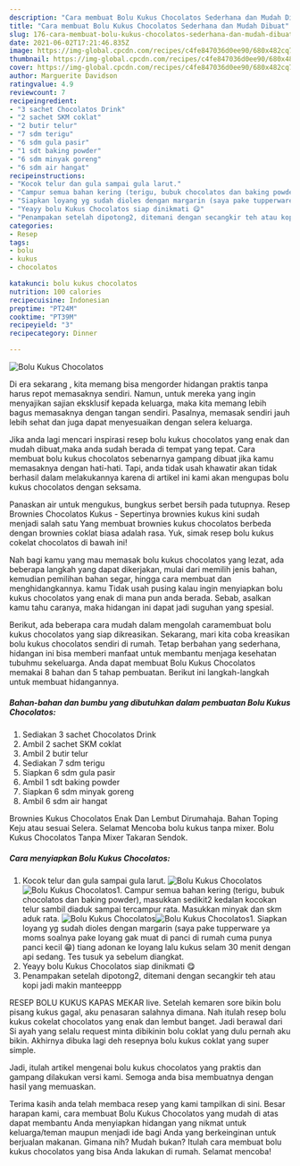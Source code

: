 ```yaml
---
description: "Cara membuat Bolu Kukus Chocolatos Sederhana dan Mudah Dibuat"
title: "Cara membuat Bolu Kukus Chocolatos Sederhana dan Mudah Dibuat"
slug: 176-cara-membuat-bolu-kukus-chocolatos-sederhana-dan-mudah-dibuat
date: 2021-06-02T17:21:46.835Z
image: https://img-global.cpcdn.com/recipes/c4fe847036d0ee90/680x482cq70/bolu-kukus-chocolatos-foto-resep-utama.jpg
thumbnail: https://img-global.cpcdn.com/recipes/c4fe847036d0ee90/680x482cq70/bolu-kukus-chocolatos-foto-resep-utama.jpg
cover: https://img-global.cpcdn.com/recipes/c4fe847036d0ee90/680x482cq70/bolu-kukus-chocolatos-foto-resep-utama.jpg
author: Marguerite Davidson
ratingvalue: 4.9
reviewcount: 7
recipeingredient:
- "3 sachet Chocolatos Drink"
- "2 sachet SKM coklat"
- "2 butir telur"
- "7 sdm terigu"
- "6 sdm gula pasir"
- "1 sdt baking powder"
- "6 sdm minyak goreng"
- "6 sdm air hangat"
recipeinstructions:
- "Kocok telur dan gula sampai gula larut."
- "Campur semua bahan kering (terigu, bubuk chocolatos dan baking powder), masukkan sedikit2 kedalan kocokan telur sambil diaduk sampai tercampur rata. Masukkan minyak dan skm aduk rata."
- "Siapkan loyang yg sudah dioles dengan margarin (saya pake tupperware ya moms soalnya pake loyang gak muat di panci di rumah cuma punya panci kecil 😁) tiang adonan ke loyang lalu kukus selam 30 menit dengan api sedang. Tes tusuk ya sebelum diangkat."
- "Yeayy bolu Kukus Chocolatos siap dinikmati 😋"
- "Penampakan setelah dipotong2, ditemani dengan secangkir teh atau kopi jadi makin manteeppp"
categories:
- Resep
tags:
- bolu
- kukus
- chocolatos

katakunci: bolu kukus chocolatos 
nutrition: 100 calories
recipecuisine: Indonesian
preptime: "PT24M"
cooktime: "PT39M"
recipeyield: "3"
recipecategory: Dinner

---
```



![Bolu Kukus Chocolatos](https://img-global.cpcdn.com/recipes/c4fe847036d0ee90/680x482cq70/bolu-kukus-chocolatos-foto-resep-utama.jpg)

Di era  sekarang , kita memang bisa mengorder hidangan praktis tanpa harus repot memasaknya sendiri. Namun, untuk mereka yang ingin menyajikan sajian eksklusif kepada keluarga, maka kita memang lebih bagus memasaknya dengan tangan sendiri. Pasalnya, memasak sendiri jauh lebih sehat dan juga dapat menyesuaikan dengan selera keluarga.

Jika anda lagi mencari inspirasi resep bolu kukus chocolatos yang enak dan mudah dibuat,maka anda sudah berada di tempat yang tepat. Cara membuat bolu kukus chocolatos  sebenarnya gampang dibuat jika kamu memasaknya dengan hati-hati. Tapi, anda tidak usah khawatir akan tidak berhasil dalam melakukannya 
karena di artikel ini kami akan mengupas bolu kukus chocolatos dengan seksama.  

Panaskan air untuk mengukus, bungkus serbet bersih pada tutupnya. Resep Brownies Chocolatos Kukus - Sepertinya brownies kukus kini sudah menjadi salah satu Yang membuat brownies kukus chocolatos berbeda dengan brownies coklat biasa adalah rasa. Yuk, simak resep bolu kukus cokelat chocolatos di bawah ini!

Nah bagi kamu yang mau memasak bolu kukus chocolatos yang lezat, ada beberapa langkah yang dapat dikerjakan, mulai dari memilih jenis bahan, kemudian pemilihan bahan segar, hingga cara membuat dan menghidangkannya. kamu Tidak usah pusing kalau ingin menyiapkan bolu kukus chocolatos yang enak di mana pun anda berada. Sebab, asalkan kamu  tahu caranya, maka hidangan ini dapat jadi suguhan yang spesial.

Berikut, ada beberapa cara mudah dalam mengolah caramembuat bolu kukus chocolatos yang siap dikreasikan. Sekarang, mari kita coba kreasikan bolu kukus chocolatos sendiri di rumah. Tetap berbahan yang sederhana, hidangan ini bisa memberi manfaat untuk membantu menjaga kesehatan tubuhmu sekeluarga. Anda dapat membuat Bolu Kukus Chocolatos memakai 8 bahan dan 5 tahap pembuatan. Berikut ini langkah-langkah untuk membuat hidangannya.

<!--inarticleads1-->

##### Bahan-bahan dan bumbu yang dibutuhkan dalam pembuatan Bolu Kukus Chocolatos:

1. Sediakan 3 sachet Chocolatos Drink
1. Ambil 2 sachet SKM coklat
1. Ambil 2 butir telur
1. Sediakan 7 sdm terigu
1. Siapkan 6 sdm gula pasir
1. Ambil 1 sdt baking powder
1. Siapkan 6 sdm minyak goreng
1. Ambil 6 sdm air hangat


Brownies Kukus Chocolatos Enak Dan Lembut Dirumahaja. Bahan Toping Keju atau sesuai Selera. Selamat Mencoba bolu kukus tanpa mixer. Bolu Kukus Chocolatos Tanpa Mixer Takaran Sendok. 

<!--inarticleads2-->

##### Cara menyiapkan Bolu Kukus Chocolatos:

1. Kocok telur dan gula sampai gula larut.
<img src="https://img-global.cpcdn.com/steps/fbfe8b1cf5258373/160x128cq70/bolu-kukus-chocolatos-langkah-memasak-1-foto.jpg" alt="Bolu Kukus Chocolatos"><img src="https://img-global.cpcdn.com/steps/660aecdbfb184858/160x128cq70/bolu-kukus-chocolatos-langkah-memasak-1-foto.jpg" alt="Bolu Kukus Chocolatos">1. Campur semua bahan kering (terigu, bubuk chocolatos dan baking powder), masukkan sedikit2 kedalan kocokan telur sambil diaduk sampai tercampur rata. Masukkan minyak dan skm aduk rata.
<img src="https://img-global.cpcdn.com/steps/e67f0b6caa179334/160x128cq70/bolu-kukus-chocolatos-langkah-memasak-2-foto.jpg" alt="Bolu Kukus Chocolatos"><img src="https://img-global.cpcdn.com/steps/f534eca0ebfe09b8/160x128cq70/bolu-kukus-chocolatos-langkah-memasak-2-foto.jpg" alt="Bolu Kukus Chocolatos">1. Siapkan loyang yg sudah dioles dengan margarin (saya pake tupperware ya moms soalnya pake loyang gak muat di panci di rumah cuma punya panci kecil 😁) tiang adonan ke loyang lalu kukus selam 30 menit dengan api sedang. Tes tusuk ya sebelum diangkat.
1. Yeayy bolu Kukus Chocolatos siap dinikmati 😋
1. Penampakan setelah dipotong2, ditemani dengan secangkir teh atau kopi jadi makin manteeppp


RESEP BOLU KUKUS KAPAS MEKAR live. Setelah kemaren sore bikin bolu pisang kukus gagal, aku penasaran salahnya dimana. Nah itulah resep bolu kukus cokelat chocolatos yang enak dan lembut banget. Jadi berawal dari Si ayah yang selalu request minta dibikinin bolu coklat yang dulu pernah aku bikin. Akhirnya dibuka lagi deh resepnya bolu kukus coklat yang super simple. 

Jadi, itulah artikel mengenai  bolu kukus chocolatos  yang praktis dan gampang dilakukan versi kami. Semoga anda bisa membuatnya dengan hasil yang memuaskan. 

Terima kasih anda telah membaca resep yang kami tampilkan di sini. Besar harapan kami, cara membuat  Bolu Kukus Chocolatos yang mudah di atas dapat membantu Anda menyiapkan hidangan yang nikmat untuk keluarga/teman maupun menjadi ide bagi Anda yang berkeinginan untuk berjualan makanan. Gimana nih? Mudah bukan? Itulah cara membuat bolu kukus chocolatos yang bisa Anda lakukan di rumah. Selamat mencoba!

